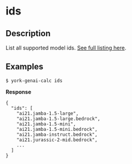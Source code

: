 # ids

## Description
List all supported model ids. [See full listing here](../../src/york_genai_calc/__assets__/pricing.csv).

## Examples

`$ york-genai-calc ids`

**Response**
```
{
  "ids": [
    "ai21.jamba-1.5-large",
    "ai21.jamba-1.5-large.bedrock",
    "ai21.jamba-1.5-mini",
    "ai21.jamba-1.5-mini.bedrock",
    "ai21.jamba-instruct.bedrock",
    "ai21.jurassic-2-mid.bedrock",
    ...
  ]
}
```